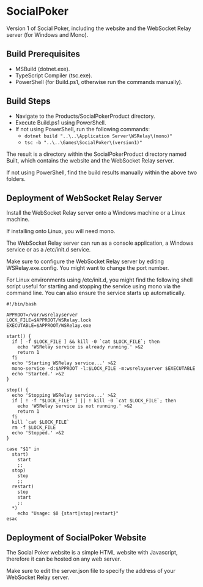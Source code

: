 # SocialPoker

Version 1 of Social Poker, including the website and the WebSocket Relay server (for Windows and Mono).

## Build Prerequisites

* MSBuild (dotnet.exe).
* TypeScript Compiler (tsc.exe).
* PowerShell (for Build.ps1, otherwise run the commands manually).

## Build Steps

* Navigate to the Products/SocialPokerProduct directory.
* Execute Build.ps1 using PowerShell.
* If not using PowerShell, run the following commands:
    * `dotnet build "..\..\Application Server\WSRelay\(mono)"`
    * `tsc -b "..\..\Games\SocialPoker\(version1)"`

The result is a directory within the SocialPokerProduct directory named Built, which contains the website and the WebSocket Relay server.

If not using PowerShell, find the build results manually within the above two folders.

## Deployment of WebSocket Relay Server

Install the WebSocket Relay server onto a Windows machine or a Linux machine.

If installing onto Linux, you will need mono.

The WebSocket Relay server can run as a console application, a Windows service or as a /etc/init.d service.

Make sure to configure the WebSocket Relay server by editing WSRelay.exe.config. You might want to change the port number.

For Linux environments using /etc/init.d, you might find the following shell script useful for starting and stopping the service using mono via the command line. You can also ensure the service starts up automatically.

```
#!/bin/bash

APPROOT=/var/wsrelayserver
LOCK_FILE=$APPROOT/WSRelay.lock
EXECUTABLE=$APPROOT/WSRelay.exe

start() {
  if [ -f $LOCK_FILE ] && kill -0 `cat $LOCK_FILE`; then
    echo 'WSRelay service is already running.' >&2
    return 1
  fi
  echo 'Starting WSRelay service...' >&2
  mono-service -d:$APPROOT -l:$LOCK_FILE -m:wsrelayserver $EXECUTABLE
  echo 'Started.' >&2
}
 
stop() {
  echo 'Stopping WSRelay service...' >&2
  if [ ! -f "$LOCK_FILE" ] || ! kill -0 `cat $LOCK_FILE`; then
    echo 'WSRelay service is not running.' >&2
    return 1
  fi
  kill `cat $LOCK_FILE`
  rm -f $LOCK_FILE
  echo 'Stopped.' >&2
}
 
case "$1" in
  start)
    start
    ;;
  stop)
    stop
    ;;
  restart)
    stop
    start
    ;;
  *)
    echo "Usage: $0 {start|stop|restart}"
esac
```

## Deployment of SocialPoker Website

The Social Poker website is a simple HTML website with Javascript, therefore it can be hosted on any web server.

Make sure to edit the server.json file to specify the address of your WebSocket Relay server.